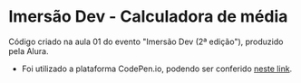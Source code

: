 # Imersão Dev - Calculadora de média

Código criado na aula 01 do evento "Imersão Dev (2ª edição"), produzido pela Alura.

- Foi utilizado a plataforma CodePen.io, podendo ser conferido [neste link](https://codepen.io/mariagabrielareis/pen/QWgQGER).
